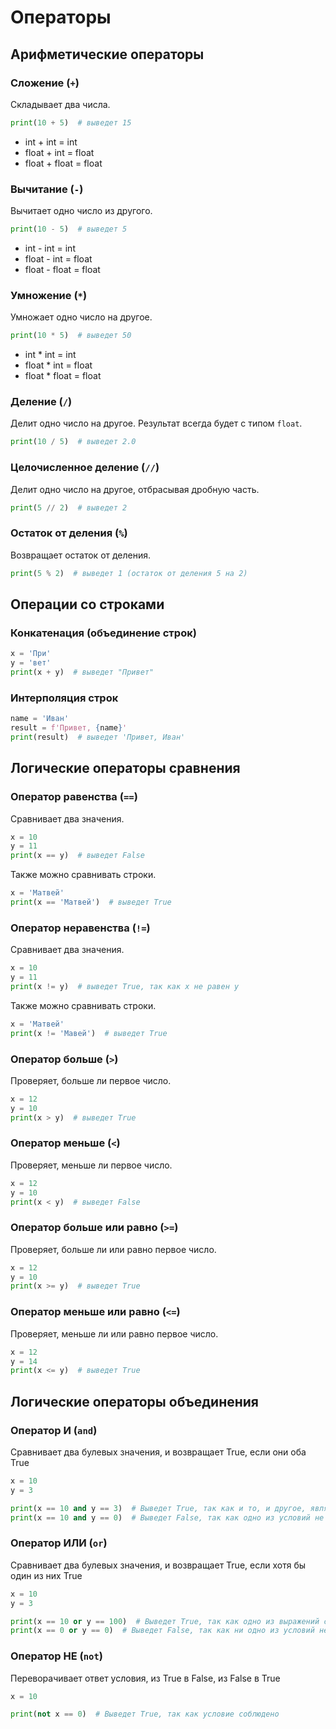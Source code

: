 # Операторы
## Арифметические операторы
### Сложение (`+`)
Складывает два числа.

```python
print(10 + 5)  # выведет 15
```

- int + int = int
- float + int = float
- float + float = float

### Вычитание (`-`)
Вычитает одно число из другого.

```python
print(10 - 5)  # выведет 5
```

- int - int = int
- float - int = float
- float - float = float

### Умножение (`*`)
Умножает одно число на другое.

```python
print(10 * 5)  # выведет 50
```

- int * int = int
- float * int = float
- float * float = float

### Деление (`/`)
Делит одно число на другое. Результат всегда будет с типом `float`.

```python
print(10 / 5)  # выведет 2.0
```

### Целочисленное деление (`//`)
Делит одно число на другое, отбрасывая дробную часть.

```python
print(5 // 2)  # выведет 2
```

### Остаток от деления (`%`)
Возвращает остаток от деления.

```python
print(5 % 2)  # выведет 1 (остаток от деления 5 на 2)
```

## Операции со строками
### Конкатенация (объединение строк)
```python
x = 'При'
y = 'вет'
print(x + y)  # выведет "Привет"
```

### Интерполяция строк
```python
name = 'Иван'
result = f'Привет, {name}'
print(result)  # выведет 'Привет, Иван'
```

## Логические операторы сравнения
### Оператор равенства (`==`)
Сравнивает два значения.

```python
x = 10
y = 11
print(x == y)  # выведет False
```

Также можно сравнивать строки.


```python
x = 'Матвей'
print(x == 'Матвей')  # выведет True
```

### Оператор неравенства (`!=`)
Сравнивает два значения.

```python
x = 10
y = 11
print(x != y)  # выведет True, так как х не равен y
```

Также можно сравнивать строки.


```python
x = 'Матвей'
print(x != 'Мавей')  # выведет True
```

### Оператор больше (`>`)
Проверяет, больше ли первое число.

```python
x = 12
y = 10
print(x > y)  # выведет True
```

### Оператор меньше (`<`)
Проверяет, меньше ли первое число.

```python
x = 12
y = 10
print(x < y)  # выведет False
```

### Оператор больше или равно (`>=`)
Проверяет, больше ли или равно первое число.

```python
x = 12
y = 10
print(x >= y)  # выведет True
```

### Оператор меньше или равно (`<=`)
Проверяет, меньше ли или равно первое число.

```python
x = 12
y = 14
print(x <= y)  # выведет True
```

## Логические операторы объединения
### Оператор И (`and`)
Сравнивает два булевых значения, и возвращает True, если они оба True

```python
x = 10
y = 3

print(x == 10 and y == 3)  # Выведет True, так как и то, и другое, являеться правдой
print(x == 10 and y == 0)  # Выведет False, так как одно из условий не соблюдено
```

### Оператор ИЛИ (`or`)
Сравнивает два булевых значения, и возвращает True, если хотя бы один из них True

```python
x = 10
y = 3

print(x == 10 or y == 100)  # Выведет True, так как одно из выражений соблюдено
print(x == 0 or y == 0)  # Выведет False, так как ни одно из условий не соблюдено
```

### Оператор НЕ (`not`)
Переворачивает ответ условия, из True в False, из False в True

```python
x = 10

print(not x == 0)  # Выведет True, так как условие соблюдено
```